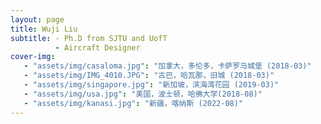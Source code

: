 ```yaml
---
layout: page
title: Wuji Liu
subtitle: - Ph.D from SJTU and UofT 
          - Aircraft Designer
cover-img:
   - "assets/img/casaloma.jpg": "加拿大，多伦多，卡萨罗马城堡 (2018-03)"
   - "assets/img/IMG_4010.JPG": "古巴，哈瓦那，旧城 (2018-03)"
   - "assets/img/singapore.jpg": "新加坡，滨海湾花园 (2019-03)"
   - "assets/img/usa.jpg": "美国，波士顿，哈佛大学(2018-08)"
   - "assets/img/kanasi.jpg": "新疆，喀纳斯 (2022-08)"
---
```

